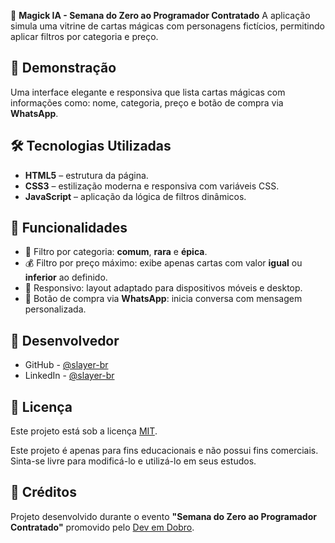 🔮 **Magick IA - Semana do Zero ao Programador Contratado**
A aplicação simula uma vitrine de cartas mágicas com personagens fictícios, permitindo aplicar filtros por categoria e preço.

## 📸 Demonstração
Uma interface elegante e responsiva que lista cartas mágicas com informações como: nome, categoria, preço e botão de compra via **WhatsApp**.


## 🛠️ Tecnologias Utilizadas
- **HTML5** – estrutura da página.
- **CSS3** – estilização moderna e responsiva com variáveis CSS.
- **JavaScript** – aplicação da lógica de filtros dinâmicos.

## 🎯 Funcionalidades
- 🔎 Filtro por categoria: **comum**, **rara** e **épica**.
- 💰 Filtro por preço máximo: exibe apenas cartas com valor **igual** ou **inferior** ao definido.
- 📱 Responsivo: layout adaptado para dispositivos móveis e desktop.
- 🛒 Botão de compra via **WhatsApp**: inicia conversa com mensagem personalizada.

## 👤 Desenvolvedor
- GitHub - <a href="https://github.com/slayer-br" target="_blank" rel="noopener noreferrer">@slayer-br</a>
- LinkedIn - <a href="https://www.linkedin.com/in/carlos-alberto-da-silva-93758b270/" target="_blank" rel="noopener noreferrer">@slayer-br</a>

## 📄 Licença
Este projeto está sob a licença [MIT](LICENSE).

Este projeto é apenas para fins educacionais e não possui fins comerciais. Sinta-se livre para modificá-lo e utilizá-lo em seus estudos.

## 📌 Créditos
Projeto desenvolvido durante o evento **"Semana do Zero ao Programador Contratado"** promovido pelo <a href="https://www.instagram.com/devemdobro/" target="_blank" rel="noopener noreferrer">Dev em Dobro</a>.